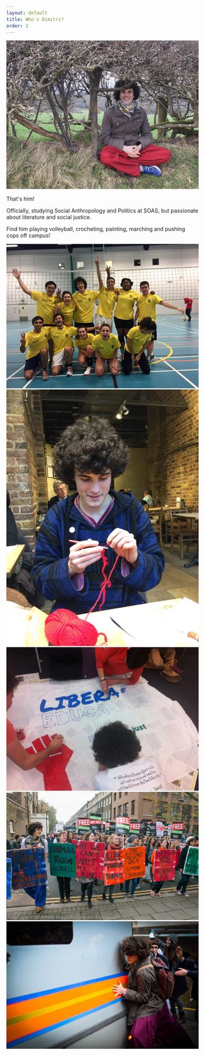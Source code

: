 ```yaml
---
layout: default
title: Who's Dimitri?
order: 2
---
```

![Dimitri sitting](/img/sitting.png)

That's him!

Officially, studying Social Anthropology and Politics at SOAS, but passionate about literature and social justice.

Find him playing volleyball, crocheting, painting, marching and pushing cops off campus!

![A volleyball team](/img/volleyball.png)
![Dimitri crocheting](/img/knitting1.png)
![Dimitri painting](/img/painting.png)
![Dimitri marching](/img/marching.png)
![Dimitri pushing](/img/pushing.png)
